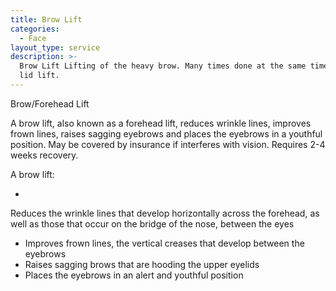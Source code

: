 ```yaml
---
title: Brow Lift
categories:
  - Face
layout_type: service
description: >-
  Brow Lift Lifting of the heavy brow. Many times done at the same time as eye
  lid lift.
---
```

Brow/Forehead Lift

A brow lift, also known as a forehead lift, reduces wrinkle lines, improves frown lines, raises sagging eyebrows and places the eyebrows in a youthful position. May be covered by insurance if interferes with vision. Requires 2-4 weeks recovery.

A brow lift:

* 

Reduces the wrinkle lines that develop horizontally across the forehead, as well as those that occur on the bridge of the nose, between the eyes

* Improves frown lines, the vertical creases that develop between the eyebrows
* Raises sagging brows that are hooding the upper eyelids
* Places the eyebrows in an alert and youthful position
